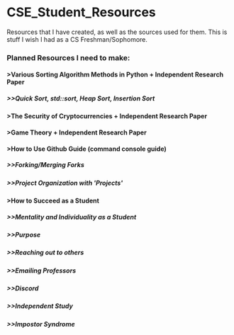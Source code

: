 # CSE_Student_Resources
Resources that I have created, as well as the sources used for them. This is stuff I wish I had as a CS Freshman/Sophomore.

### Planned Resources I need to make:

#### >Various Sorting Algorithm Methods in Python + Independent Research Paper
##### >>Quick Sort, std::sort, Heap Sort, Insertion Sort

#### >The Security of Cryptocurrencies + Independent Research Paper

#### >Game Theory + Independent Research Paper

#### >How to Use Github Guide (command console guide)
##### >>Forking/Merging Forks
##### >>Project Organization with 'Projects'


#### >How to Succeed as a Student
##### >>Mentality and Individuality as a Student
##### >>Purpose
##### >>Reaching out to others
##### >>Emailing Professors
##### >>Discord
##### >>Independent Study
##### >>Impostor Syndrome

